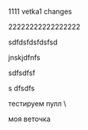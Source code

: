 1111  vetka1 changes

22222222222222222

sdfdsfdsfdsfsd

jnskjdfnfs


sdfsdfsf


s
dfsdfs

тестируем пулл
\

моя веточка